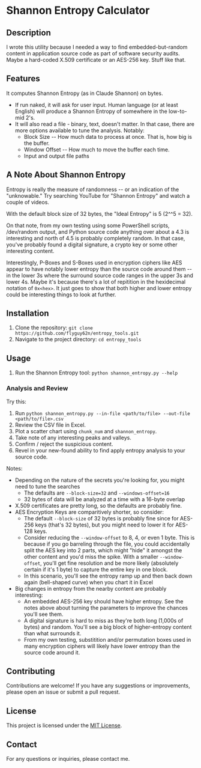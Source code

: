 # Shannon Entropy Calculator

## Description
I wrote this utility because I needed a way to find embedded-but-random content in application source code as part of software security audits.  Maybe a hard-coded X.509 certificate or an AES-256 key.  Stuff like that.

## Features
It computes Shannon Entropy (as in Claude Shannon) on bytes.  
* If run naked, it will ask for user input.  Human language (or at least English) will produce a Shannon Entropy of somewhere in the low-to-mid 2's.
* It will also read a file - binary, text, doesn't matter.  In that case, there are more options available to tune the analysis.  Notably:
    * Block Size -- How much data to process at once.  That is, how big is the buffer.
    * Window Offset -- How much to move the buffer each time.
    * Input and output file paths

## A Note About Shannon Entropy
Entropy is really the measure of randomness -- or an indication of the "unknowable."  Try searching YouTube for "Shannon Entropy" and watch a couple of videos.

With the default block size of 32 bytes, the "Ideal Entropy" is 5 (2^^5 = 32).

On that note, from my own testing using some PowerShell scripts, /dev/random output, and Python source code anything over about a 4.3 is interesting and north of 4.5 is probably completely random.  In that case, you've probably found a digital signature, a crypto key or some other interesting content.

Interestingly, P-Boxes and S-Boxes used in encryption ciphers like AES appear to have notably lower entropy than the source code around them -- in the lower 3s where the surround source code ranges in the upper 3s and lower 4s.  Maybe it's because there's a lot of repitition in the hexidecimal notation of `0x<hex>`.  It just goes to show that both higher and lower entropy could be interesting things to look at further.

## Installation
1. Clone the repository: `git clone https://github.com/flyguy62n/entropy_tools.git`
2. Navigate to the project directory: `cd entropy_tools`

## Usage
1. Run the Shannon Entropy tool: `python shannon_entropy.py --help`

### Analysis and Review
Try this:
1. Run `python shannon_entropy.py --in-file <path/to/file> --out-file <path/to/file>.csv`
2. Review the CSV file in Excel.  
3. Plot a scatter chart using `chunk_num` and `shannon_entropy`.
4. Take note of any interesting peaks and valleys.
7. Confirm / reject the suspicious content.
8. Revel in your new-found ability to find apply entropy analysis to your source code.

Notes:
* Depending on the nature of the secrets you're looking for, you might need to tune the searches
    * The defaults are `--block-size=32` and `--windows-offset=16`
    * 32 bytes of data will be analyzed at a time with a 16-byte overlap
* X.509 certificates are pretty long, so the defaults are probably fine.
* AES Encryption Keys are comparitively shorter, so consider:
    * The default `--block-size` of 32 bytes is probably fine since for AES-256 keys (that's 32 bytes), but you might need to lower it for AES-128 keys.
    * Consider reducing the `--window-offset` to 8, 4, or even 1 byte.  This is because if you go barreling through the file, you could accidentally split the AES key into 2 parts, which might "hide" it amongst the other content and you'd miss the spike.  With a smaller `--window-offset`, you'll get fine resolution and be more likely (absolutely certain if it's 1 byte) to capture the entire key in one block.
    * In this scenario, you'll see the entropy ramp up and then back down again (bell-shaped curve) when you chart it in Excel
* Big changes in entropy from the nearby content are probably interesting:
    * An embedded AES-256 key should have higher entropy.  See the notes above about turning the parameters to improve the chances you'll see them.
    * A digital signature is hard to miss as they're both long (1,000s of bytes) and random.  You'll see a big block of higher-entropy content than what surrounds it.
    * From my own testing, substitition and/or permutation boxes used in many encryption ciphers will likely have lower entropy than the source code around it.

## Contributing
Contributions are welcome! If you have any suggestions or improvements, please open an issue or submit a pull request.

## License
This project is licensed under the [MIT License](LICENSE).

## Contact
For any questions or inquiries, please contact me.
